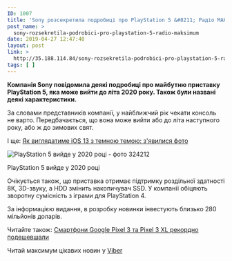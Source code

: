 ```yaml
---
ID: 1007
title: 'Sony розсекретила подробиці про PlayStation 5 &#8211; Радіо МАКСИМУМ'
post_name: >
  sony-rozsekretila-podrobici-pro-playstation-5-radio-maksimum
date: 2019-04-27 12:47:40
layout: post
link: >
  http://35.188.114.84/sony-rozsekretila-podrobici-pro-playstation-5-radio-maksimum/
tags: [ ]
---
```

 <p class="subtitle"><strong>Компанія Sony повідомила деякі подробиці про майбутню приставку PlayStation 5, яка може вийти до літа 2020 року. Також були названі деякі характеристики.</strong></p>
<p>За словами представників компанії, у найближчий рік чекати консоль не варто. Передбачається, що вона може вийти або до літа наступного року, або ж до зимових свят.</p>
<p class="read-also">І ще: <a data-url="https://maximum.fm/yak-viglyadatime-ios-13-z-temnoyu-temoyu-zyavilisya-foto_n159475" class="ajaxLink" href="https://maximum.fm/yak-viglyadatime-ios-13-z-temnoyu-temoyu-zyavilisya-foto_n159475">Як виглядатиме iOS 13 з темною темою: з'явилися фото</a></p>
<div class="news-photo" readability="7"><img alt="PlayStation 5 вийде у 2020 році - фото 324212" media-alt="324212" title="PlayStation 5 вийде у 2020 році - 324212" src="https://maximum.fm/uploads/640w_DIR/media_news/2019/04/5cc316d09352e870432750.jpg" data-ratio="0.67"><p>PlayStation 5 вийде у 2020 році</p>
</div>
<p>Очікується також, що приставка отримає підтримку роздільної здатності 8К, 3D-звуку, а HDD змінить накопичувач SSD. У компанії обіцяють зворотну сумісність з іграми для PlayStation 4.</p>
<p>За інформацією видання, в розробку новинки інвестують близько 280 мільйонів доларів.</p>
<p class="read-also">Читайте також: <a data-url="https://maximum.fm/smartfoni-google-pixel-3-ta-pixel-3-xl-rekordno-podeshevshali_n159496" class="ajaxLink" href="https://maximum.fm/smartfoni-google-pixel-3-ta-pixel-3-xl-rekordno-podeshevshali_n159496">Смартфони Google Pixel 3 та Pixel 3 XL рекордно подешевшали</a></p> <div class="follow-us-under-news" readability="6.4354838709677">Читай максимум цікавих новин у <a href="https://viber.com/maximumfmua/" target="_blank" rel="noopener noreferrer">Viber</a></div> 